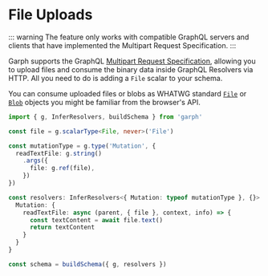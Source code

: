 # File Uploads

::: warning
The feature only works with compatible GraphQL servers and clients that have implemented the Multipart Request Specification.
:::

Garph supports the GraphQL [Multipart Request Specification](https://github.com/jaydenseric/graphql-multipart-request-spec), allowing you to upload files and consume the binary data inside GraphQL Resolvers via HTTP. All you need to do is adding a `File` scalar to your schema.

You can consume uploaded files or blobs as WHATWG standard [`File`](https://developer.mozilla.org/en-US/docs/Web/API/File) or [`Blob`](https://developer.mozilla.org/en-US/docs/Web/API/Blob) objects you might be familiar from the browser's API.

```ts
import { g, InferResolvers, buildSchema } from 'garph'

const file = g.scalarType<File, never>('File')

const mutationType = g.type('Mutation', {
  readTextFile: g.string()
    .args({
      file: g.ref(file),
    })
})

const resolvers: InferResolvers<{ Mutation: typeof mutationType }, {}> = {
  Mutation: {
    readTextFile: async (parent, { file }, context, info) => {
      const textContent = await file.text()
      return textContent
    }
  }
}

const schema = buildSchema({ g, resolvers })
```
